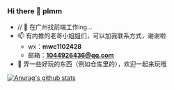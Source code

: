 ### Hi there 👋 plmm
- // 🔭 在广州找前端工作ing...
- 📫 有内推的老哥小姐姐们，可以加我联系方式，谢谢啦
  - wx：**mwc1102428**
  - 邮箱：**1044926436@qq.com**
- 🌱 弄一些好玩的东西（例如仓库里的），欢迎一起来玩哦

[![Anurag's github stats](https://github-readme-stats.vercel.app/api?username=hengshanMWC&theme=onedark)](https://github.com/anuraghazra/github-readme-stats)
